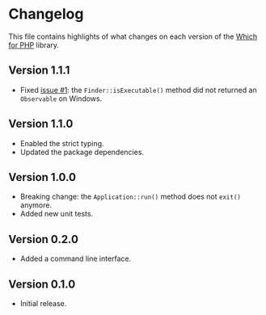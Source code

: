 # Changelog
This file contains highlights of what changes on each version of the [Which for PHP](https://github.com/cedx/which.php) library.

## Version 1.1.1
- Fixed [issue #1](https://github.com/cedx/which.php/issues/1): the `Finder::isExecutable()` method did not returned an `Observable` on Windows.

## Version 1.1.0
- Enabled the strict typing.
- Updated the package dependencies.

## Version 1.0.0
- Breaking change: the `Application::run()` method does not `exit()` anymore.
- Added new unit tests.

## Version 0.2.0
- Added a command line interface.

## Version 0.1.0
- Initial release.
